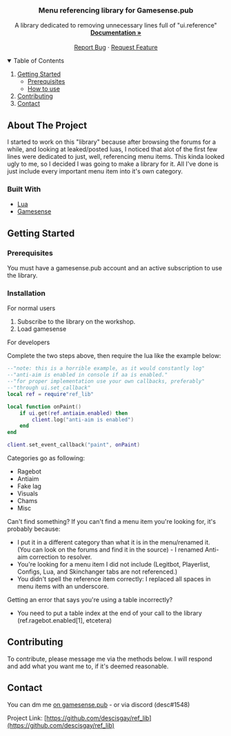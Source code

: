 <h3 align="center">Menu referencing library for Gamesense.pub</h3>

  <p align="center">
    A library dedicated to removing unnecessary lines full of "ui.reference"
    <br />
    <a href="https://github.com/descisgay/ref_lib"><strong>Documentation »</strong></a>
    <br />
    <br />
    <a href="https://github.com/descisgay/ref_lib/issues">Report Bug</a>
    ·
    <a href="https://github.com/descisgay/ref_lib/issues">Request Feature</a>
  </p>
</p>



<!-- TABLE OF CONTENTS -->
<details open="open">
  <summary>Table of Contents</summary>
  <ol>
    <li>
      <a href="#getting-started">Getting Started</a>
      <ul>
        <li><a href="#prerequisites">Prerequisites</a></li>
        <li><a href="#installation">How to use</a></li>
      </ul>
    </li>
    <li><a href="#contributing">Contributing</a></li>
    <li><a href="#contact">Contact</a></li>
  </ol>
</details>



<!-- ABOUT THE PROJECT -->
## About The Project
I started to work on this "library" because after browsing the forums for a while, and looking at leaked/posted luas, I noticed that alot of the first few lines were dedicated to just, well, referencing menu items. This kinda looked ugly to me, so I decided I was going to make a library for it. All I've done is just include every important menu item into it's own category.

### Built With
* [Lua](https://lua.org)
* [Gamesense](https://gamesense.pub/forums/lua.php)



<!-- GETTING STARTED -->
## Getting Started
### Prerequisites
You must have a gamesense.pub account and an active subscription to use the library.

### Installation

For normal users
1. Subscribe to the library on the workshop.
2. Load gamesense

For developers<br>

Complete the two steps above, then require the lua like the example below:
```lua
--"note: this is a horrible example, as it would constantly log"
--"anti-aim is enabled in console if aa is enabled."
--"for proper implementation use your own callbacks, preferably"
--"through ui.set_callback"
local ref = require"ref_lib"

local function onPaint()
    if ui.get(ref.antiaim.enabled) then
        client.log("anti-aim is enabled")
    end 
end

client.set_event_callback("paint", onPaint)
```
Categories go as following:
* Ragebot
* Antiaim
* Fake lag
* Visuals
* Chams
* Misc

Can't find something?
If you can't find a menu item you're looking for, it's probably because:
* I put it in a different category than what it is in the menu/renamed it. (You can look on the forums and find it in the source) - I renamed Anti-aim correction to resolver.
* You're looking for a menu item I did not include (Legitbot, Playerlist, Configs, Lua, and Skinchanger tabs are not referenced.)
* You didn't spell the reference item correctly: I replaced all spaces in menu items with an underscore.

Getting an error that says you're using a table incorrectly?
* You need to put a table index at the end of your call to the library (ref.ragebot.enabled[1], etcetera)

<!-- CONTRIBUTING -->
## Contributing
To contribute, please message me via the methods below. I will respond and add what you want me to, if it's deemed reasonable.
<!-- CONTACT -->
## Contact

You can dm me [on gamesense.pub](https://gamesense.pub/forums/profile.php?id=8103) - or via discord (desc#1548)

Project Link: [https://github.com/descisgay/ref_lib](https://github.com/descisgay/ref_lib)
